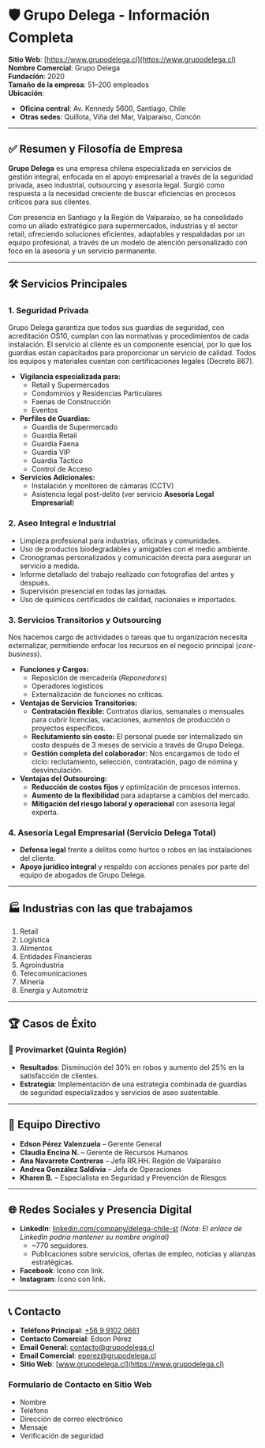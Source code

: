# 🛡️ Grupo Delega - Información Completa

**Sitio Web**: [https://www.grupodelega.cl](https://www.grupodelega.cl)  
**Nombre Comercial**: Grupo Delega  
**Fundación**: 2020  
**Tamaño de la empresa**: 51–200 empleados  
**Ubicación**:
- **Oficina central**: Av. Kennedy 5600, Santiago, Chile
- **Otras sedes**: Quillota, Viña del Mar, Valparaíso, Concón

---

## ✅ Resumen y Filosofía de Empresa

**Grupo Delega** es una empresa chilena especializada en servicios de gestión integral, enfocada en el apoyo empresarial a través de la seguridad privada, aseo industrial, outsourcing y asesoría legal. Surgió como respuesta a la necesidad creciente de buscar eficiencias en procesos críticos para sus clientes.

Con presencia en Santiago y la Región de Valparaíso, se ha consolidado como un aliado estratégico para supermercados, industrias y el sector retail, ofreciendo soluciones eficientes, adaptables y respaldadas por un equipo profesional, a través de un modelo de atención personalizado con foco en la asesoría y un servicio permanente.

---

## 🛠️ Servicios Principales

### 1. Seguridad Privada
Grupo Delega garantiza que todos sus guardias de seguridad, con acreditación OS10, cumplan con las normativas y procedimientos de cada instalación. El servicio al cliente es un componente esencial, por lo que los guardias están capacitados para proporcionar un servicio de calidad. Todos los equipos y materiales cuentan con certificaciones legales (Decreto 867).

- **Vigilancia especializada para:**
    - Retail y Supermercados
    - Condominios y Residencias Particulares
    - Faenas de Construcción
    - Eventos
- **Perfiles de Guardias:**
    - Guardia de Supermercado
    - Guardia Retail
    - Guardia Faena
    - Guardia VIP
    - Guardia Táctico
    - Control de Acceso
- **Servicios Adicionales:**
    - Instalación y monitoreo de cámaras (CCTV)
    - Asistencia legal post-delito (ver servicio **Asesoría Legal Empresarial**)

### 2. Aseo Integral e Industrial
- Limpieza profesional para industrias, oficinas y comunidades.
- Uso de productos biodegradables y amigables con el medio ambiente.
- Cronogramas personalizados y comunicación directa para asegurar un servicio a medida.
- Informe detallado del trabajo realizado con fotografías del antes y después.
- Supervisión presencial en todas las jornadas.
- Uso de químicos certificados de calidad, nacionales e importados.

### 3. Servicios Transitorios y Outsourcing
Nos hacemos cargo de actividades o tareas que tu organización necesita externalizar, permitiendo enfocar los recursos en el negocio principal (*core-business*).

- **Funciones y Cargos:**
    - Reposición de mercadería (*Reponedores*)
    - Operadores logísticos
    - Externalización de funciones no críticas.
- **Ventajas de Servicios Transitorios:**
    - **Contratación flexible:** Contratos diarios, semanales o mensuales para cubrir licencias, vacaciones, aumentos de producción o proyectos específicos.
    - **Reclutamiento sin costo:** El personal puede ser internalizado sin costo después de 3 meses de servicio a través de Grupo Delega.
    - **Gestión completa del colaborador:** Nos encargamos de todo el ciclo: reclutamiento, selección, contratación, pago de nómina y desvinculación.
- **Ventajas del Outsourcing:**
    - **Reducción de costos fijos** y optimización de procesos internos.
    - **Aumento de la flexibilidad** para adaptarse a cambios del mercado.
    - **Mitigación del riesgo laboral y operacional** con asesoría legal experta.

### 4. Asesoría Legal Empresarial (Servicio Delega Total)
- **Defensa legal** frente a delitos como hurtos o robos en las instalaciones del cliente.
- **Apoyo jurídico integral** y respaldo con acciones penales por parte del equipo de abogados de Grupo Delega.

---

## 🏭 Industrias con las que trabajamos

1.  Retail
2.  Logística
3.  Alimentos
4.  Entidades Financieras
5.  Agroindustria
6.  Telecomunicaciones
7.  Minería
8.  Energía y Automotriz

---

## 🏆 Casos de Éxito

### 🛒 Provimarket (Quinta Región)
- **Resultados**: Disminución del 30% en robos y aumento del 25% en la satisfacción de clientes.
- **Estrategia**: Implementación de una estrategia combinada de guardias de seguridad especializados y servicios de aseo sustentable.

---

## 👤 Equipo Directivo

- **Edson Pérez Valenzuela** – Gerente General
- **Claudia Encina N.** – Gerente de Recursos Humanos
- **Ana Navarrete Contreras** – Jefa RR.HH. Región de Valparaíso
- **Andrea González Saldivia** – Jefa de Operaciones
- **Kharen B.** – Especialista en Seguridad y Prevención de Riesgos

---

## 🌐 Redes Sociales y Presencia Digital

- **LinkedIn**: [linkedin.com/company/delega-chile-st](https://cl.linkedin.com/company/delega-chile-st) *(Nota: El enlace de LinkedIn podría mantener su nombre original)*
    - ~770 seguidores.
    - Publicaciones sobre servicios, ofertas de empleo, noticias y alianzas estratégicas.
- **Facebook**: Icono con link.
- **Instagram**: Icono con link.

---

## 📞 Contacto

- **Teléfono Principal**: [+56 9 9102 0661](tel:+56991020661)
- **Contacto Comercial**: Edson Pérez
- **Email General**: [contacto@grupodelega.cl](mailto:contacto@grupodelega.cl)
- **Email Comercial**: [eperez@grupodelega.cl](mailto:eperez@grupodelega.cl)
- **Sitio Web**: [www.grupodelega.cl](https://www.grupodelega.cl)

### Formulario de Contacto en Sitio Web
- Nombre
- Teléfono
- Dirección de correo electrónico
- Mensaje
- Verificación de seguridad